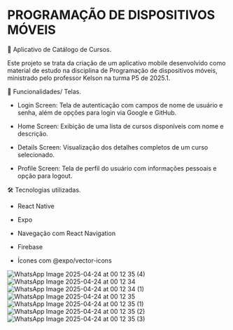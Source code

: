 # PROGRAMAÇÃO DE DISPOSITIVOS MÓVEIS

📱 Aplicativo de Catálogo de Cursos.

Este projeto se trata da criação de um aplicativo mobile desenvolvido como material de estudo na disciplina de Programação de dispositivos móveis, ministrado pelo professor Kelson na turma P5 de 2025.1.

🚀 Funcionalidades/ Telas.

- Login Screen: Tela de autenticação com campos de nome de usuário e senha, além de opções para login via Google e GitHub.

- Home Screen: Exibição de uma lista de cursos disponíveis com nome e descrição.

- Details Screen: Visualização dos detalhes completos de um curso selecionado.

- Profile Screen: Tela de perfil do usuário com informações pessoais e opção para logout.

🛠️ Tecnologias utilizadas.

- React Native

- Expo

- Navegação com React Navigation

- Firebase

- Ícones com @expo/vector-icons



![WhatsApp Image 2025-04-24 at 00 12 35 (4)](https://github.com/user-attachments/assets/a6604514-ad10-41b6-90d8-052a33d29443)
![WhatsApp Image 2025-04-24 at 00 12 34](https://github.com/user-attachments/assets/12cccea4-11c4-4efb-8cb2-9b11836c3ddb)
![WhatsApp Image 2025-04-24 at 00 12 34 (1)](https://github.com/user-attachments/assets/a9a87257-eac0-413e-99a5-41793e946997)
![WhatsApp Image 2025-04-24 at 00 12 35](https://github.com/user-attachments/assets/6533ace2-16b5-4f44-af3d-f12e3fe9735b)
![WhatsApp Image 2025-04-24 at 00 12 35 (1)](https://github.com/user-attachments/assets/235030a1-0b99-445a-89a5-92ff6e94396d)
![WhatsApp Image 2025-04-24 at 00 12 35 (2)](https://github.com/user-attachments/assets/1d5aaf24-e8eb-43e8-904d-011d877599b5)
![WhatsApp Image 2025-04-24 at 00 12 35 (3)](https://github.com/user-attachments/assets/2dbfeefc-1105-49bd-9fe5-32420c866396)
